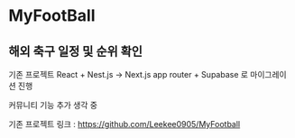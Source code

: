 # MyFootBall

## 해외 축구 일정 및 순위 확인

기존 프로젝트 React + Nest.js -> Next.js app router + Supabase 로 마이그레이션 진행

커뮤니티 기능 추가 생각 중

기존 프로젝트 링크 : https://github.com/Leekee0905/MyFootball
